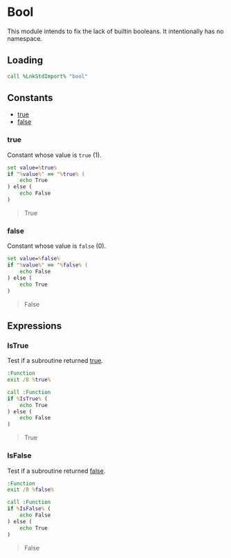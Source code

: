 # Bool

This module intends to fix the lack of builtin booleans. It intentionally has no namespace.

## Loading

```bat
call %LnkStdImport% "bool"
```

## Constants

* [true](#true)
* [false](#false)

### true

Constant whose value is `true` (1).

```bat
set value=%true%
if "%value%" == "%true% (
    echo True
) else (
    echo False
)
```

> True

### false

Constant whose value is `false` (0).

```bat
set value=%false%
if "%value%" == "%false% (
    echo False
) else (
    echo True
)
```

> False

## Expressions

### IsTrue

Test if a subroutine returned [true](#true).

```bat
:Function
exit /B %true%
```

```bat
call :Function
if %IsTrue% (
    echo True
) else (
    echo False
)
```

> True

### IsFalse

Test if a subroutine returned [false](#false).

```bat
:Function
exit /B %false%
```

```bat
call :Function
if %IsFalse% (
    echo False
) else (
    echo True
)
```

> False

